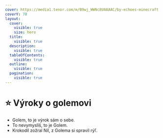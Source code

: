 ```yaml
---
cover: https://media1.tenor.com/m/B9wj_WWNc8UAAAAC/by-echoes-minecraft.gif
coverY: 78
layout:
  cover:
    visible: true
    size: hero
  title:
    visible: true
  description:
    visible: true
  tableOfContents:
    visible: true
  outline:
    visible: true
  pagination:
    visible: true
---
```


# ⭐ Výroky o golemovi

* Golem, to je výrok sám o sebe.
* To nevymyslíš, to je Golem.
* Krokodíl zožral Níl, z Golema si spravil rýľ.
